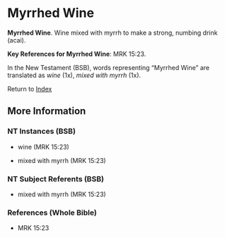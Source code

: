 # Myrrhed Wine
**Myrrhed Wine**. 
Wine mixed with myrrh to make a strong, numbing drink (acai). 


**Key References for Myrrhed Wine**: 
MRK 15:23. 




In the New Testament (BSB), words representing “Myrrhed Wine” are translated as 
*wine* (1x), *mixed with myrrh* (1x). 


Return to [Index](00-Index.md)

## More Information

### NT Instances (BSB)

* wine (MRK 15:23)

* mixed with myrrh (MRK 15:23)



### NT Subject Referents (BSB)

* mixed with myrrh (MRK 15:23)



### References (Whole Bible)

* MRK 15:23



